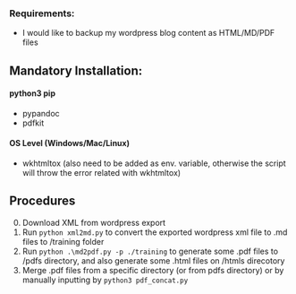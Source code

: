 ### Requirements:
 - I would like to backup my wordpress blog content as HTML/MD/PDF files

## Mandatory Installation:
#### python3 pip
 - pypandoc
 - pdfkit
#### OS Level (Windows/Mac/Linux)
 - wkhtmltox (also need to be added as env. variable, otherwise the script will throw the error related with wkhtmltox)

 ## Procedures
 0. Download XML from wordpress export
 1. Run `python xml2md.py` to convert the exported wordpress xml file to .md files to /training folder
 2. Run `python .\md2pdf.py -p ./training` to generate some .pdf files to /pdfs directory, and also generate some .html files on /htmls direcotory
 3. Merge .pdf files from a specific directory (or from pdfs directory) or by manually inputting by `python3 pdf_concat.py`
